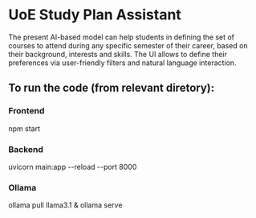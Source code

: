 # UoE Study Plan Assistant

The present AI-based model can help students in defining the set of courses to attend during any specific semester of their career, based on their background, interests and skills. The UI allows to define their preferences via user-friendly filters and natural language interaction.

## To run the code (from relevant diretory):

### Frontend
npm start

### Backend
uvicorn main:app --reload --port 8000

### Ollama
ollama pull llama3.1 & ollama serve
